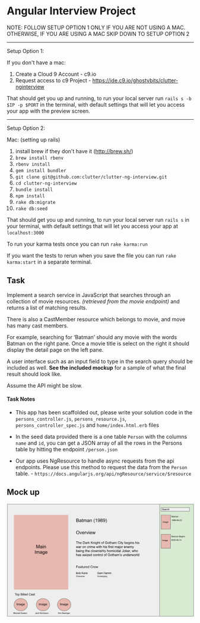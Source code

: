 # Angular Interview Project

NOTE: FOLLOW SETUP OPTION 1 ONLY IF YOU ARE NOT USING A MAC. OTHERWISE, IF YOU ARE USING A MAC SKIP DOWN TO SETUP OPTION 2

----
Setup Option 1:

If you don't have a mac:

1. Create a Cloud 9 Account - c9.io
2. Request access to c9 Project - https://ide.c9.io/ghostybits/clutter-nginterview

That should get you up and running, to run your local server run `rails s -b $IP -p $PORT` in the terminal, with default settings that will let you access your app with the preview screen.

----

Setup Option 2:

Mac: (setting up rails)

1. install brew if they don't have it (http://brew.sh/)
2. `brew install rbenv`
3. `rbenv install`
4. `gem install bundler`
5. `git clone git@github.com:clutter/clutter-ng-interview.git`
6. `cd clutter-ng-interview`
7. `bundle install`
8. `npm install`
9. `rake db:migrate`
10. `rake db:seed`

That should get you up and running, to run your local server run `rails s` in your terminal, with default settings that will let you access your app at `localhost:3000`


To run your karma tests once you can run `rake karma:run`

If you want the tests to rerun when you save the file you can run `rake karma:start` in a separate terminal.

## Task
Implement a search service in JavaScript that searches through an collection of movie resources. _(retrieved from the movie endpoint)_ and returns a list of matching results.

There is also a CastMember resource which belongs to movie, and move has many cast members.

For example, searching for ‘Batman’ should any movie with the words Batman on the right pane.  Once a movie title is select on the right it should display the detail page on the left pane.

A user interface such as an input field to type in the search query should be included as well. **See the included mockup** for a sample of what the final result should look like.

Assume the API might be slow.

#### Task Notes
* This app has been scaffolded out, please write your solution code in the `persons_controller.js`, `persons_resource.js`, `persons_controller_spec.js` and `home/index.html.erb` files

* In the seed data provided there is a one table `Person` with the columns `name` and `id`, you can get a JSON array of all the rows in the Persons table by hitting the endpoint `/person.json`

* Our app uses NgResource to handle async requests from the api endpoints. Please use this method to request the data from the `Person` table. - `https://docs.angularjs.org/api/ngResource/service/$resource`

## Mock up
![Mock Up](doc/lab_ui.png)
